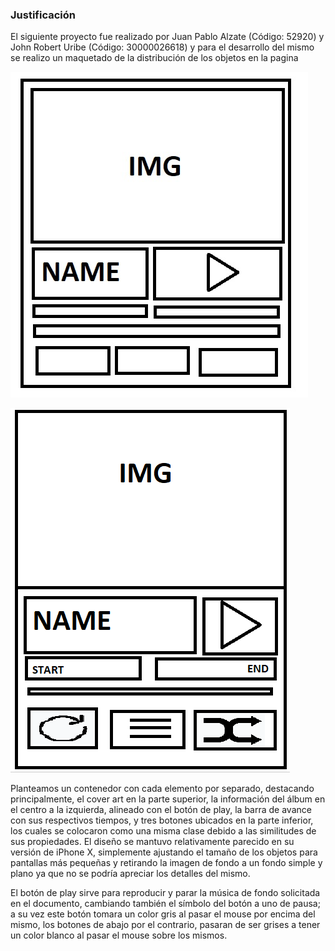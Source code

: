 ### Justificación 

El siguiente proyecto fue realizado por Juan Pablo Alzate (Código: 52920) y John Robert Uribe (Código: 30000026618) y para el desarrollo del mismo se realizo un maquetado de la distribución de los objetos en la pagina 

![](./assets/maquetado-1.jpg)

![](./assets/maquetado-2.png)

Planteamos un contenedor con cada elemento por separado, destacando principalmente, el cover art en la parte superior, la información del álbum en el centro a la izquierda, alineado con el botón de play, la barra de avance con sus respectivos tiempos, y tres botones ubicados en la parte inferior, los cuales se colocaron como una misma clase debido a las similitudes de sus propiedades. El diseño se mantuvo relativamente parecido en su versión de iPhone X, simplemente ajustando el tamaño de los objetos para pantallas más pequeñas y retirando la imagen de fondo a un fondo simple y plano ya que no se podría apreciar los detalles del mismo.

El botón de play sirve para reproducir y parar la música de fondo solicitada en el documento, cambiando también el símbolo del botón a uno de pausa; a su vez este botón tomara un color gris al pasar el mouse por encima del mismo, los botones de abajo por el contrario, pasaran de ser grises a tener un color blanco al pasar el mouse sobre los mismos.